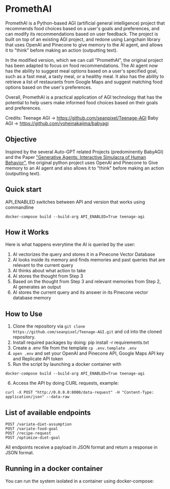 # PromethAI

PromethAI is a Python-based AGI (artificial general intelligence) project that recommends food choices based on a user's goals and preferences, and can modify its recommendations based on user feedback.
The project is built on top of an existing AGI project, and redone using Langchain library that uses OpenAI and Pinecone to give memory to the AI agent, and allows it to "think" before making an action (outputting text).

In the modified version, which we can call "PromethAI", the original project has been adapted to focus on food recommendations. The AI agent now has the ability to suggest meal options based on a user's specified goal, 
such as a fast meal, a tasty meal, or a healthy meal. It also has the ability to retrieve a list of restaurants from Google Maps and suggest matching food options based on the user's preferences.

Overall, PromethAI is a practical application of AGI technology that has the potential to help users make informed food choices based on their goals and preferences.

Credits: 
Teenage AGI -> https://github.com/seanpixel/Teenage-AGI
Baby AGI -> https://github.com/yoheinakajima/babyagi


## Objective
Inspired by the several Auto-GPT related Projects (predominently BabyAGI) and the Paper ["Generative Agents: Interactive Simulacra of Human Behavior"](https://arxiv.org/abs/2304.03442), the original python project uses OpenAI and Pinecone to Give memory to an AI agent and also allows it to "think" before making an action (outputting text). 


## Quick start 
API_ENABLED switches between API and version that works using commandline 

```docker-compose build --build-arg API_ENABLED=True teenage-agi```



## How it Works
Here is what happens everytime the AI is queried by the user:
1. AI vectorizes the query and stores it in a Pinecone Vector Database
2. AI looks inside its memory and finds memories and past queries that are relevant to the current query
3. AI thinks about what action to take
4. AI stores the thought from Step 3
5. Based on the thought from Step 3 and relevant memories from Step 2, AI generates an output
6. AI stores the current query and its answer in its Pinecone vector database memory

## How to Use
1. Clone the repository via `git clone https://github.com/seanpixel/Teenage-AGI.git` and cd into the cloned repository.
2. Install required packages by doing: pip install -r requirements.txt
3. Create a .env file from the template `cp .env.template .env`
4. `open .env` and set your OpenAI and Pinecone API, Google Maps API key and Replicate API token
5. Run the script by launching a docker container with
```
docker-compose build --build-arg API_ENABLED=True teenage-agi
```
6. Access the API by doing CURL requests, example: 
```
curl -X POST "http://0.0.0.0:8000/data-request" -H "Content-Type: application/json" --data-raw 

```
## List of available endpoints

```
POST /variate-diet-assumption
POST /variate-food-goal
POST /recipe-request
POST /optimize-diet-goal
```
All endpoints receive a payload in JSON format and return a response in JSON format.

## Running in a docker container
You can run the system isolated in a container using docker-compose:
